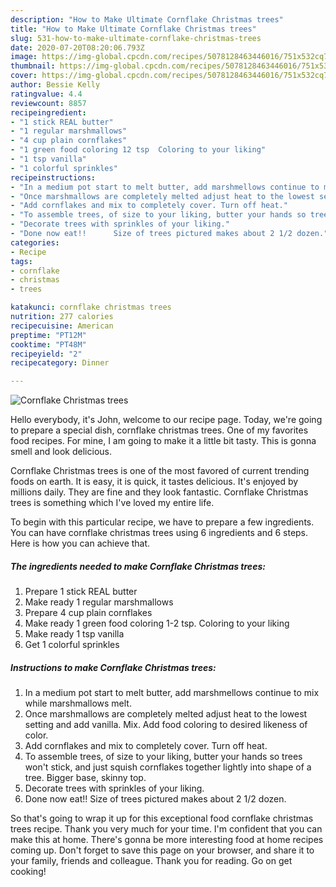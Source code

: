 ```yaml
---
description: "How to Make Ultimate Cornflake Christmas trees"
title: "How to Make Ultimate Cornflake Christmas trees"
slug: 531-how-to-make-ultimate-cornflake-christmas-trees
date: 2020-07-20T08:20:06.793Z
image: https://img-global.cpcdn.com/recipes/5078128463446016/751x532cq70/cornflake-christmas-trees-recipe-main-photo.jpg
thumbnail: https://img-global.cpcdn.com/recipes/5078128463446016/751x532cq70/cornflake-christmas-trees-recipe-main-photo.jpg
cover: https://img-global.cpcdn.com/recipes/5078128463446016/751x532cq70/cornflake-christmas-trees-recipe-main-photo.jpg
author: Bessie Kelly
ratingvalue: 4.4
reviewcount: 8857
recipeingredient:
- "1 stick REAL butter"
- "1 regular marshmallows"
- "4 cup plain cornflakes"
- "1 green food coloring 12 tsp  Coloring to your liking"
- "1 tsp vanilla"
- "1 colorful sprinkles"
recipeinstructions:
- "In a medium pot start to melt butter, add marshmellows continue to mix while marshmallows melt."
- "Once marshmallows are completely melted adjust heat to the lowest setting and add vanilla. Mix. Add food coloring to desired likeness of color."
- "Add cornflakes and mix to completely cover. Turn off heat."
- "To assemble trees, of size to your liking, butter your hands so trees won&#39;t stick, and  just squish cornflakes together lightly into shape of a tree.  Bigger base, skinny top."
- "Decorate trees with sprinkles of your liking."
- "Done now eat!!      Size of trees pictured makes about 2 1/2 dozen."
categories:
- Recipe
tags:
- cornflake
- christmas
- trees

katakunci: cornflake christmas trees 
nutrition: 277 calories
recipecuisine: American
preptime: "PT12M"
cooktime: "PT48M"
recipeyield: "2"
recipecategory: Dinner

---
```



![Cornflake Christmas trees](https://img-global.cpcdn.com/recipes/5078128463446016/751x532cq70/cornflake-christmas-trees-recipe-main-photo.jpg)

Hello everybody, it's John, welcome to our recipe page. Today, we're going to prepare a special dish, cornflake christmas trees. One of my favorites food recipes. For mine, I am going to make it a little bit tasty. This is gonna smell and look delicious.



Cornflake Christmas trees is one of the most favored of current trending foods on earth. It is easy, it is quick, it tastes delicious. It's enjoyed by millions daily. They are fine and they look fantastic. Cornflake Christmas trees is something which I've loved my entire life.


To begin with this particular recipe, we have to prepare a few ingredients. You can have cornflake christmas trees using 6 ingredients and 6 steps. Here is how you can achieve that.

<!--inarticleads1-->

##### The ingredients needed to make Cornflake Christmas trees:

1. Prepare 1 stick REAL butter
1. Make ready 1 regular marshmallows
1. Prepare 4 cup plain cornflakes
1. Make ready 1 green food coloring 1-2 tsp.  Coloring to your liking
1. Make ready 1 tsp vanilla
1. Get 1 colorful sprinkles




<!--inarticleads2-->

##### Instructions to make Cornflake Christmas trees:

1. In a medium pot start to melt butter, add marshmellows continue to mix while marshmallows melt.
1. Once marshmallows are completely melted adjust heat to the lowest setting and add vanilla. Mix. Add food coloring to desired likeness of color.
1. Add cornflakes and mix to completely cover. Turn off heat.
1. To assemble trees, of size to your liking, butter your hands so trees won&#39;t stick, and  just squish cornflakes together lightly into shape of a tree.  Bigger base, skinny top.
1. Decorate trees with sprinkles of your liking.
1. Done now eat!!      Size of trees pictured makes about 2 1/2 dozen.




So that's going to wrap it up for this exceptional food cornflake christmas trees recipe. Thank you very much for your time. I'm confident that you can make this at home. There's gonna be more interesting food at home recipes coming up. Don't forget to save this page on your browser, and share it to your family, friends and colleague. Thank you for reading. Go on get cooking!
